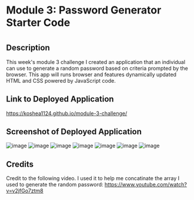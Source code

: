 # Module 3: Password Generator Starter Code
# 

## Description 
This week's module 3 challenge I created an application that an individual can use to generate a random password based on criteria prompted by the browser. This app will runs browser and features dynamically updated HTML and CSS powered by JavaScript code. 

## Link to Deployed Application
https://koshea1124.github.io/module-3-challenge/

## Screenshot of Deployed Application
![image](https://user-images.githubusercontent.com/119077249/209279526-ec38307e-c552-4f0a-8ecc-9b9567fd70f4.png)
![image](https://user-images.githubusercontent.com/119077249/209279588-9e0e5c02-0592-4d44-9fb6-c50de16ff73d.png)
![image](https://user-images.githubusercontent.com/119077249/209279644-9fdbfb81-4692-41b2-9dca-1e727b4877fe.png)
![image](https://user-images.githubusercontent.com/119077249/209279725-c6c5e33a-b526-43c5-82e2-ed338ef8e04e.png)
![image](https://user-images.githubusercontent.com/119077249/209279880-26d8cd26-4dc5-45ad-812f-4ac0c2192fa9.png)
![image](https://user-images.githubusercontent.com/119077249/209279938-345d89f9-b7f5-41b2-b7f3-84905d11f5bb.png)
![image](https://user-images.githubusercontent.com/119077249/209279999-f1cb0dca-90ae-44d8-acec-afe2edc73431.png)








## Credits
Credit to the following video.  I used it to help me concatinate the array I used to generate the random password:
https://www.youtube.com/watch?v=v2jfGo7ztm8
